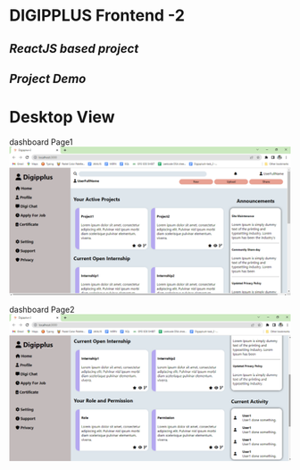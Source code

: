 # DIGIPPLUS Frontend -2

## _ReactJS based project_

## _Project Demo_
# Desktop View
dashboard Page1
![image](https://github.com/Yashaswi-Anand/react-responsive-app2/blob/master/screenshots/dashboard_.png)

dashboard Page2
![image](https://github.com/Yashaswi-Anand/react-responsive-app2/blob/master/screenshots/dashboard2.png)

